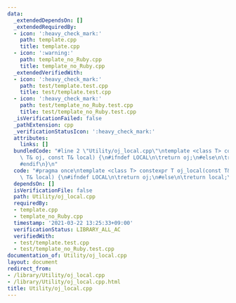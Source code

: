 ```yaml
---
data:
  _extendedDependsOn: []
  _extendedRequiredBy:
  - icon: ':heavy_check_mark:'
    path: template.cpp
    title: template.cpp
  - icon: ':warning:'
    path: template_no_Ruby.cpp
    title: template_no_Ruby.cpp
  _extendedVerifiedWith:
  - icon: ':heavy_check_mark:'
    path: test/template.test.cpp
    title: test/template.test.cpp
  - icon: ':heavy_check_mark:'
    path: test/template_no_Ruby.test.cpp
    title: test/template_no_Ruby.test.cpp
  _isVerificationFailed: false
  _pathExtension: cpp
  _verificationStatusIcon: ':heavy_check_mark:'
  attributes:
    links: []
  bundledCode: "#line 2 \"Utility/oj_local.cpp\"\ntemplate <class T> constexpr T oj_local(const\
    \ T& oj, const T& local) {\n#ifndef LOCAL\n\treturn oj;\n#else\n\treturn local;\n\
    #endif\n}\n"
  code: "#pragma once\ntemplate <class T> constexpr T oj_local(const T& oj, const\
    \ T& local) {\n#ifndef LOCAL\n\treturn oj;\n#else\n\treturn local;\n#endif\n}\n"
  dependsOn: []
  isVerificationFile: false
  path: Utility/oj_local.cpp
  requiredBy:
  - template.cpp
  - template_no_Ruby.cpp
  timestamp: '2021-03-22 13:25:33+09:00'
  verificationStatus: LIBRARY_ALL_AC
  verifiedWith:
  - test/template.test.cpp
  - test/template_no_Ruby.test.cpp
documentation_of: Utility/oj_local.cpp
layout: document
redirect_from:
- /library/Utility/oj_local.cpp
- /library/Utility/oj_local.cpp.html
title: Utility/oj_local.cpp
---
```

